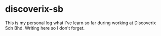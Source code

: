 # discoverix-sb
This is my personal log what I've learn so far during working at Discoverix Sdn Bhd. Writing here so I don't forget.
